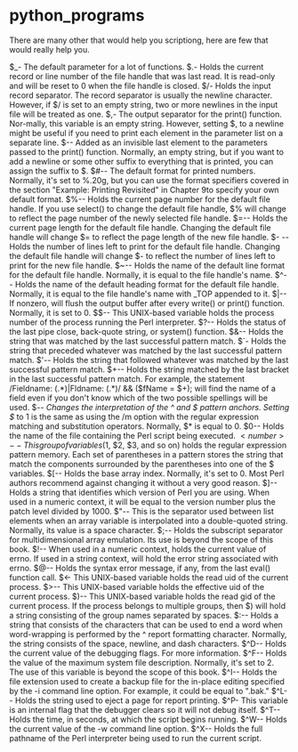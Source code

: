 # python_programs

There are many other that would help you scriptiong, here are few that would really help you.

$_- The default parameter for a lot of functions.
$.- Holds the current record or line number of the file handle that was last read. It is read-only and will be reset to 0 when the file handle is closed.
$/- Holds the input record separator. The record separator is usually the newline character. However, if $/ is set to an empty string, two or more newlines in the input file will be treated as one.
$,- The output separator for the print() function. Nor-mally, this variable is an empty string. However, setting $, to a newline might be useful if you need to print each element in the parameter list on a separate line.
$\-- Added as an invisible last element to the parameters passed to the print() function. Normally, an empty string, but if you want to add a newline or some other suffix to everything that is printed, you can assign the suffix to $.
$#-- The default format for printed numbers. Normally, it's set to %.20g, but you can use the format specifiers covered in the section "Example: Printing Revisited" in Chapter 9to specify your own default format.
$%-- Holds the current page number for the default file handle. If you use select() to change the default file handle, $% will change to reflect the page number of the newly selected file handle.
$=-- Holds the current page length for the default file handle. Changing the default file handle will change $= to reflect the page length of the new file handle.
$- -- Holds the number of lines left to print for the default file handle. Changing the default file handle will change $- to reflect the number of lines left to print for the new file handle.
$~-- Holds the name of the default line format for the default file handle. Normally, it is equal to the file handle's name.
$^-- Holds the name of the default heading format for the default file handle. Normally, it is equal to the file handle's name with _TOP appended to it.
$|-- If nonzero, will flush the output buffer after every write() or print() function. Normally, it is set to 0.
$$-- This UNIX-based variable holds the process number of the process running the Perl interpreter.
$?-- Holds the status of the last pipe close, back-quote string, or system() function.
$&-- Holds the string that was matched by the last successful pattern match.
$`- Holds the string that preceded whatever was matched by the last successful pattern match.
$'-- Holds the string that followed whatever was matched by the last successful pattern match.
$+-- Holds the string matched by the last bracket in the last successful pattern match. For example, the statement /Fieldname: (.*)|Fldname: (.*)/ && ($fName = $+); will find the name of a field even if you don't know which of the two possible spellings will be used.
$*-- Changes the interpretation of the ^ and $ pattern anchors. Setting $* to 1 is the same as using the /m option with the regular expression matching and substitution operators. Normally, $* is equal to 0.
$0-- Holds the name of the file containing the Perl script being executed.
$<number>-- This group of variables ($1, $2, $3, and so on) holds the regular expression pattern memory. Each set of parentheses in a pattern stores the string that match the components surrounded by the parentheses into one of the $<number> variables.
$[-- Holds the base array index. Normally, it's set to 0. Most Perl authors recommend against changing it without a very good reason.
$]-- Holds a string that identifies which version of Perl you are using. When used in a numeric context, it will be equal to the version number plus the patch level divided by 1000.
$"-- This is the separator used between list elements when an array variable is interpolated into a double-quoted string. Normally, its value is a space character.
$;-- Holds the subscript separator for multidimensional array emulation. Its use is beyond the scope of this book.
$!-- When used in a numeric context, holds the current value of errno. If used in a string context, will hold the error string associated with errno.
$@-- Holds the syntax error message, if any, from the last eval() function call.
$<- This UNIX-based variable holds the read uid of the current process.
$>-- This UNIX-based variable holds the effective uid of the current process.
$)-- This UNIX-based variable holds the read gid of the current process. If the process belongs to multiple groups, then $) will hold a string consisting of the group names separated by spaces.
$:-- Holds a string that consists of the characters that can be used to end a word when word-wrapping is performed by the ^ report formatting character. Normally, the string consists of the space, newline, and dash characters.
$^D-- Holds the current value of the debugging flags. For more information.
$^F-- Holds the value of the maximum system file description. Normally, it's set to 2. The use of this variable is beyond the scope of this book.
$^I-- Holds the file extension used to create a backup file for the in-place editing specified by the -i command line option. For example, it could be equal to ".bak."
$^L-- Holds the string used to eject a page for report printing.
$^P- This variable is an internal flag that the debugger clears so it will not debug itself.
$^T-- Holds the time, in seconds, at which the script begins running.
$^W-- Holds the current value of the -w command line option.
$^X-- Holds the full pathname of the Perl interpreter being used to run the current script.
